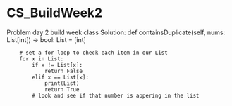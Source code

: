 # CS_BuildWeek2

Problem day 2 build week
class Solution:
    def containsDuplicate(self, nums: List[int]) -> bool:
        List = [int]
        
        # set a for loop to check each item in our List
        for x in List:
            if x != List[x]:
                return False
            elif x == List[x]:
                print(List)
                return True
            # look and see if that number is appering in the list
